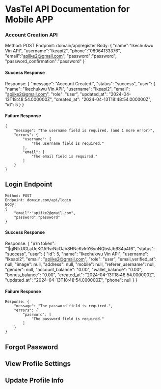 # VasTel API Documentation for Mobile APP

### Account Creation API 
 Method: POST
 Endpoint: domain/api/register
 Body:
    {
        "name":"Ikechukwu Vin API",
        "username":"Ikeapi2",
        "phone":"08064133376",
        "email":"apiike2@gmail.com", 
        "password":"password", 
        "password_confirmation":"password"
    }`

#### Success Response 
 Response: 
    {
        "message": "Account Created.",
        "status": "success",
        "user": {
            "name": "Ikechukwu Vin API",
            "username": "Ikeapi2",
            "email": "apiike2@gmail.com",
            "role": "user",
            "updated_at": "2024-04-13T18:48:54.000000Z",
            "created_at": "2024-04-13T18:48:54.000000Z",
            "id": 5
        }
    }

#### Failure Response
    {
        "message": "The username field is required. (and 1 more error)",
        "errors": {
            "username": [
                "The username field is required."
            ],
            "email": [
                "The email field is required."
            ]
        }
    }


## Login Endpoint
    Method: POST
    Endpoint: domain.com/api/login
    Body:
    {
        "email":"apiike2@gmail.com",
        "password":"password"
    }

#### Success Response
   Response:  {
        "\r\n                token": "1|qlNlkUGLaUcKGARvrNcOJb8HNcKvInY6ynNQbsIJb634a4f6",
        "status": "success",
        "user": {
            "id": 5,
            "name": "Ikechukwu Vin API",
            "username": "Ikeapi2",
            "email": "apiike2@gmail.com",
            "role": "user",
            "email_verified_at": null,
            "image": null,
            "address": null,
            "mobile": null,
            "referer_username": null,
            "gender": null,
            "account_balance": "0.00",
            "wallet_balance": "0.00",
            "bonus_balance": "0.00",
            "created_at": "2024-04-13T18:48:54.000000Z",
            "updated_at": "2024-04-13T18:48:54.000000Z",
            "phone": null
        }
    }

#### Failure Response 
    Response: {
        "message": "The password field is required.",
        "errors": {
            "password": [
                "The password field is required."
            ]
        }
    }

## Forgot Password

## View Profile Settings 


## Update Profile Info 
